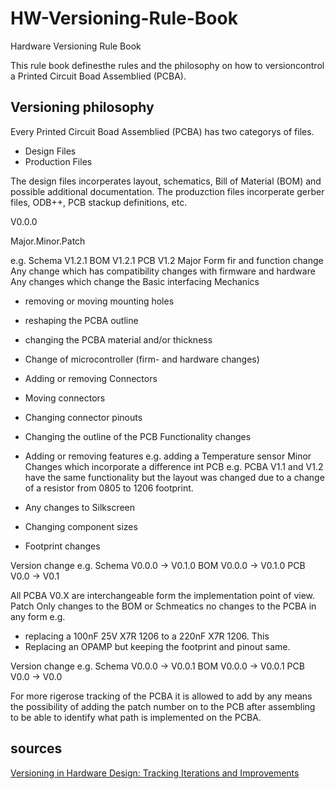 # HW-Versioning-Rule-Book
Hardware Versioning Rule Book

This rule book definesthe rules and the philosophy on how to versioncontrol a Printed Circuit Boad Assemblied (PCBA).

## Versioning philosophy

Every Printed Circuit Boad Assemblied (PCBA) has two categorys of files.
-  Design Files
-  Production Files

The design files incorperates layout, schematics, Bill of Material (BOM) and possible additional documentation.
The produzction files incorperate gerber files, ODB++, PCB stackup definitions, etc.

V0.0.0

Major.Minor.Patch

e.g.
Schema 	V1.2.1
BOM 		V1.2.1
PCB		V1.2
Major
Form fir and function change
Any change which has compatibility changes with firmware and hardware
Any changes which change the Basic interfacing Mechanics
-	removing or moving mounting holes
-	reshaping the PCBA outline
-	changing the PCBA material and/or thickness

-	Change of microcontroller (firm- and hardware changes)
-	Adding or removing Connectors
-	Moving connectors
-	Changing connector pinouts
-	Changing the outline of the PCB
Functionality changes
-	Adding or removing features e.g. adding a Temperature sensor
Minor
Changes which incorporate a difference int PCB 
e.g. PCBA V1.1 and V1.2 have the same functionality but the layout was changed due to a change of a resistor from 0805 to 1206 footprint. 
-	Any changes to Silkscreen
-	Changing component sizes
-	Footprint changes

Version change e.g.
Schema	V0.0.0		->	V0.1.0
BOM		V0.0.0		->	V0.1.0
PCB		V0.0  		->	V0.1

All PCBA V0.X are interchangeable form the implementation point of view.
Patch
Only changes to the BOM or Schmeatics no changes to the PCBA in any form
e.g.
-	replacing a 100nF 25V X7R 1206 to a 220nF X7R 1206. This 
-	Replacing an OPAMP but keeping the footprint and pinout same. 

Version change e.g.
Schema	V0.0.0		->	V0.0.1
BOM		V0.0.0		->	V0.0.1
PCB		V0.0  		->	V0.0

For more rigerose tracking of the PCBA it is allowed to add by any means the possibility of adding the patch number on to the PCB after assembling to be able to identify what path is implemented on the PCBA. 

## sources
[Versioning in Hardware Design: Tracking Iterations and Improvements](https://fastercapital.com/content/Versioning-in-Hardware-Design--Tracking-Iterations-and-Improvements.html)

